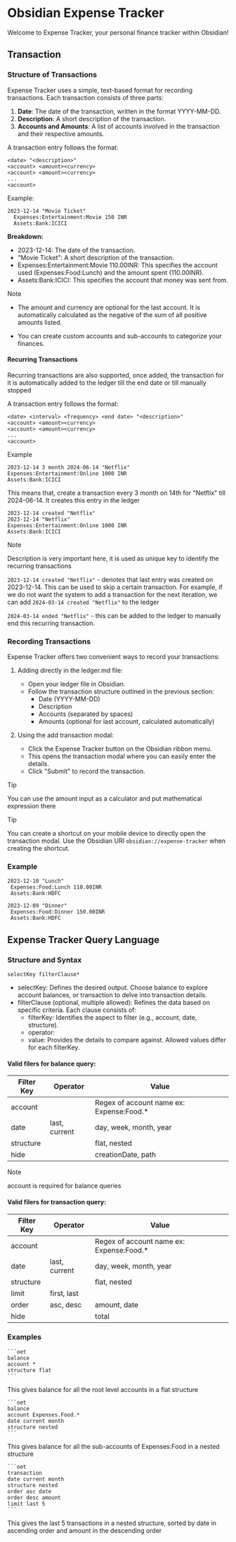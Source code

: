 # Obsidian Expense Tracker

Welcome to Expense Tracker, your personal finance tracker within Obsidian!

## Transaction

### Structure of Transactions
Expense Tracker uses a simple, text-based format for recording transactions. Each transaction consists of three parts:

1. **Date**: The date of the transaction, written in the format YYYY-MM-DD.
2. **Description**: A short description of the transaction.
3. **Accounts and Amounts**: A list of accounts involved in the transaction and their respective amounts.

A transaction entry follows the format:
```plaintext
<date> "<description>"
<account> <amount><currency>
<account> <amount><currency>
...
<account>
```

Example:

   ```plaintext
   2023-12-14 "Movie Ticket"
     Expenses:Entertainment:Movie 150 INR
     Assets:Bank:ICICI
   ```

**Breakdown:**

- 2023-12-14: The date of the transaction.
- "Movie Ticket": A short description of the transaction.
- Expenses:Entertainment:Movie 110.00INR: This specifies the account used (Expenses:Food:Lunch) and the amount spent (110.00INR).
- Assets:Bank:ICICI: This specifies the account that money was sent from.

> [!NOTE]
>
> - The amount and currency are optional for the last account. It is automatically calculated as the negative of the sum of all positive amounts listed.
>
> - You can create custom accounts and sub-accounts to categorize your finances.

#### Recurring Transactions

Recurring transactions are also supported, once added, the transaction for it is automatically added to the ledger till the end date or till
manually stopped

A transaction entry follows the format:
```plaintext
<date> <interval> <frequency> <end date> "<description>"
<account> <amount><currency>
<account> <amount><currency>
...
<account>
```

Example

```plaintext
2023-12-14 3 month 2024-06-14 "Netflix"
Expenses:Entertainment:Online 1000 INR
Assets:Bank:ICICI
```

This means that, create a transaction every 3 month on 14th for "Netflix" till 2024-06-14.
It creates this entry in the  ledger
```plaintext
2023-12-14 created "Netflix"
2023-12-14 "Netflix"
Expenses:Entertainment:Online 1000 INR
Assets:Bank:ICICI
```

> [!NOTE]
> Description is very important here, it is used as unique key to identify the recurring transactions

`2023-12-14 created "Netflix"` - denotes that last entry was created on 2023-12-14. This can be used to skip a certain transaction.
For example, if we do not want the system to add a transaction for the next iteration, we can add `2024-03-14 created "Netflix"` to the ledger

`2024-03-14 ended "Netflix"` - this can be added to the ledger to manually end this recurring transaction.


### Recording Transactions
Expense Tracker offers two convenient ways to record your transactions:

1. Adding directly in the ledger.md file:

   - Open your ledger file in Obsidian.
   - Follow the transaction structure outlined in the previous section:
     - Date (YYYY-MM-DD)
     - Description
     - Accounts (separated by spaces)
     - Amounts (optional for last account, calculated automatically)

2. Using the add transaction modal:

   - Click the Expense Tracker button on the Obsidian ribbon menu.
   - This opens the transaction modal where you can easily enter the details.
   - Click "Submit" to record the transaction.

> [!TIP]
> You can use the amount input as a calculator and put mathematical expression there

> [!TIP]
> You can create a shortcut on your mobile device to directly open the transaction modal. Use the Obsidian URI `obsidian://expense-tracker` when creating the shortcut.

### Example
```plaintext
2023-12-10 "Lunch"
 Expenses:Food:Lunch 110.00INR
 Assets:Bank:HDFC

2023-12-09 "Dinner"
 Expenses:Food:Dinner 150.00INR
 Assets:Bank:HDFC

```

## Expense Tracker Query Language

### Structure and Syntax

```
selectKey filterClause*
```

- selectKey: Defines the desired output. Choose balance to explore account balances, or transaction to delve into transaction details.
- filterClause (optional, multiple allowed): Refines the data based on specific criteria. Each clause consists of:
  - filterKey: Identifies the aspect to filter (e.g., account, date, structure).
  - operator: 
  - value: Provides the details to compare against. Allowed values differ for each filterKey.


#### Valid filers for balance query:

| Filter Key | Operator      | Value                                    |
|------------|---------------|------------------------------------------|
| account    |               | Regex of account name ex: Expense:Food.* |
| date       | last, current | day, week, month, year                   |
| structure  |               | flat, nested                             |
| hide       |               | creationDate, path                       |

> [!NOTE]
> account is required for balance queries

#### Valid filers for transaction query:

| Filter Key | Operator      | Value                                    |
|------------|---------------|------------------------------------------|
| account    |               | Regex of account name ex: Expense:Food.* |
| date       | last, current | day, week, month, year                   |
| structure  |               | flat, nested                             |
| limit      | first, last   | <number>                                 |
| order      | asc, desc     | amount, date                             |
| hide       |               | total                                    |

### Examples

````
```oet
balance
account *
structure flat
```
````
This gives balance for all the root level accounts in a flat structure

````
```oet
balance
account Expenses.Food.*
date current month
structure nested
```
````
This gives balance for all the sub-accounts of Expenses:Food in a nested structure


````
```oet
transaction
date current month
structure nested
order asc date
order desc amount
limit last 5
```
````
This gives the last 5 transactions in a nested structure, sorted by date in ascending order and amount in the descending order
